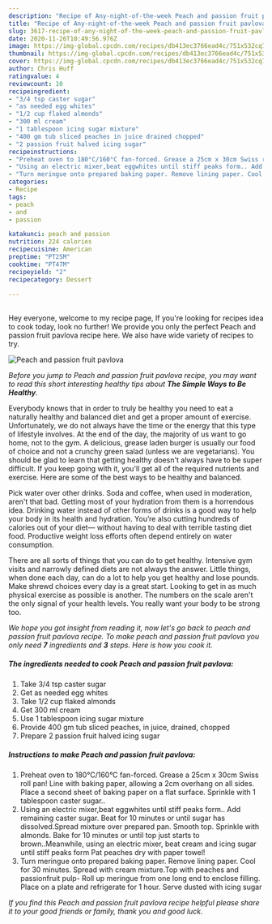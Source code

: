 ```yaml
---
description: "Recipe of Any-night-of-the-week Peach and passion fruit pavlova"
title: "Recipe of Any-night-of-the-week Peach and passion fruit pavlova"
slug: 3617-recipe-of-any-night-of-the-week-peach-and-passion-fruit-pavlova
date: 2020-11-26T10:49:56.976Z
image: https://img-global.cpcdn.com/recipes/db413ec3766ead4c/751x532cq70/peach-and-passion-fruit-pavlova-recipe-main-photo.jpg
thumbnail: https://img-global.cpcdn.com/recipes/db413ec3766ead4c/751x532cq70/peach-and-passion-fruit-pavlova-recipe-main-photo.jpg
cover: https://img-global.cpcdn.com/recipes/db413ec3766ead4c/751x532cq70/peach-and-passion-fruit-pavlova-recipe-main-photo.jpg
author: Chris Huff
ratingvalue: 4
reviewcount: 10
recipeingredient:
- "3/4 tsp caster sugar"
- "as needed egg whites"
- "1/2 cup flaked almonds"
- "300 ml cream"
- "1 tablespoon icing sugar mixture"
- "400 gm tub sliced peaches in juice drained chopped"
- "2 passion fruit halved icing sugar"
recipeinstructions:
- "Preheat oven to 180°C/160°C fan-forced. Grease a 25cm x 30cm Swiss roll pan! Line with baking paper, allowing a 2cm overhang on all sides. Place a second sheet of baking paper on a flat surface. Sprinkle with 1 tablespoon caster sugar.."
- "Using an electric mixer,beat eggwhites until stiff peaks form.. Add remaining caster sugar. Beat for 10 minutes or until sugar has dissolved.Spread mixture over prepared pan. Smooth top. Sprinkle with almonds. Bake for 10 minutes or until top just starts to brown..Meanwhile, using an electric mixer, beat cream and icing sugar until stiff peaks form Pat peaches dry with paper towel!"
- "Turn meringue onto prepared baking paper. Remove lining paper. Cool for 30 minutes. Spread with cream mixture.Top with peaches and passionfruit pulp- Roll up meringue from one long end to enclose filling. Place on a plate and refrigerate for 1 hour. Serve dusted with icing sugar"
categories:
- Recipe
tags:
- peach
- and
- passion

katakunci: peach and passion 
nutrition: 224 calories
recipecuisine: American
preptime: "PT25M"
cooktime: "PT47M"
recipeyield: "2"
recipecategory: Dessert

---
```

<br>
Hey everyone, welcome to my recipe page, If you're looking for recipes idea to cook today, look no further! We provide you only the perfect Peach and passion fruit pavlova recipe here. We also have wide variety of recipes to try.
<br>


![Peach and passion fruit pavlova](https://img-global.cpcdn.com/recipes/db413ec3766ead4c/751x532cq70/peach-and-passion-fruit-pavlova-recipe-main-photo.jpg)

<i>Before you jump to Peach and passion fruit pavlova recipe, you may want to read this short interesting healthy tips about <strong>The Simple Ways to Be Healthy</strong>.</i>

Everybody knows that in order to truly be healthy you need to eat a naturally healthy and balanced diet and get a proper amount of exercise. Unfortunately, we do not always have the time or the energy that this type of lifestyle involves. At the end of the day, the majority of us want to go home, not to the gym. A delicious, grease laden burger is usually our food of choice and not a crunchy green salad (unless we are vegetarians). You should be glad to learn that getting healthy doesn't always have to be super difficult. If you keep going with it, you'll get all of the required nutrients and exercise. Here are some of the best ways to be healthy and balanced.

Pick water over other drinks. Soda and coffee, when used in moderation, aren't that bad. Getting most of your hydration from them is a horrendous idea. Drinking water instead of other forms of drinks is a good way to help your body in its health and hydration. You’re also cutting hundreds of calories out of your diet— without having to deal with terrible tasting diet food. Productive weight loss efforts often depend entirely on water consumption.

There are all sorts of things that you can do to get healthy. Intensive gym visits and narrowly defined diets are not always the answer. Little things, when done each day, can do a lot to help you get healthy and lose pounds. Make shrewd choices every day is a great start. Looking to get in as much physical exercise as possible is another. The numbers on the scale aren't the only signal of your health levels. You really want your body to be strong too. 


<i>We hope you got insight from reading it, now let's go back to peach and passion fruit pavlova recipe. To make peach and passion fruit pavlova you only need <strong>7</strong> ingredients and <strong>3</strong> steps. Here is how you cook it.
</i>

##### The ingredients needed to cook Peach and passion fruit pavlova:

1. Take 3/4 tsp caster sugar
1. Get as needed egg whites
1. Take 1/2 cup flaked almonds
1. Get 300 ml cream
1. Use 1 tablespoon icing sugar mixture
1. Provide 400 gm tub sliced peaches, in juice, drained, chopped
1. Prepare 2 passion fruit halved icing sugar


##### Instructions to make Peach and passion fruit pavlova:

1. Preheat oven to 180°C/160°C fan-forced. Grease a 25cm x 30cm Swiss roll pan! Line with baking paper, allowing a 2cm overhang on all sides. Place a second sheet of baking paper on a flat surface. Sprinkle with 1 tablespoon caster sugar..
1. Using an electric mixer,beat eggwhites until stiff peaks form.. Add remaining caster sugar. Beat for 10 minutes or until sugar has dissolved.Spread mixture over prepared pan. Smooth top. Sprinkle with almonds. Bake for 10 minutes or until top just starts to brown..Meanwhile, using an electric mixer, beat cream and icing sugar until stiff peaks form Pat peaches dry with paper towel!
1. Turn meringue onto prepared baking paper. Remove lining paper. Cool for 30 minutes. Spread with cream mixture.Top with peaches and passionfruit pulp- Roll up meringue from one long end to enclose filling. Place on a plate and refrigerate for 1 hour. Serve dusted with icing sugar


<i>If you find this Peach and passion fruit pavlova recipe helpful please share it to your good friends or family, thank you and good luck.</i>
